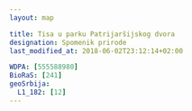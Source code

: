 ```yaml
---
layout: map

title: Tisa u parku Patrijaršijskog dvora
designation: Spomenik prirode
last_modified_at: 2018-06-02T23:12:14+02:00

WDPA: [555588980]
BioRaS: [241]
geoSrbija:
  L1_182: [12]
---
```

